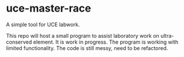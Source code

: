 # uce-master-race
A simple tool for UCE labwork.

This repo will host a small program to assist laboratory work on ultra-conserved element. It is work in progress. The program is working with limited functionality. The code is still messy, need to be refactored.
